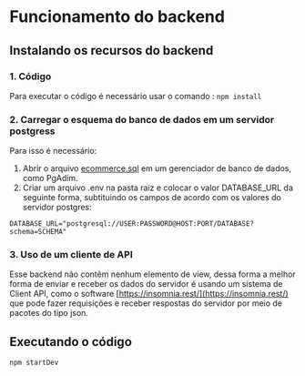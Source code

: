 # Funcionamento do backend

## Instalando os recursos do backend

### 1. Código
Para executar o código é necessário usar o comando : `npm install`

### 2. Carregar o esquema do banco de dados em um servidor postgress
Para isso é necessário:
1. Abrir o arquivo [ecommerce.sql](ecommerce.sql) em um gerenciador de banco de dados, como PgAdim.
2. Criar um arquivo .env na pasta raiz e colocar o valor DATABASE_URL da seguinte forma, subtituindo os campos de acordo com os valores do servidor postgres: 
```enviroment
DATABASE_URL="postgresql://USER:PASSWORD@HOST:PORT/DATABASE?schema=SCHEMA"
```

### 3. Uso de um cliente de API

Esse backend não contêm nenhum elemento de view, dessa forma a melhor forma de enviar e receber os dados do servidor é usando um sistema de Client API, como o software [https://insomnia.rest/](https://insomnia.rest/) que pode fazer requisições e receber respostas do servidor por meio de pacotes do tipo json.

## Executando o código

```terminal
npm startDev
```
